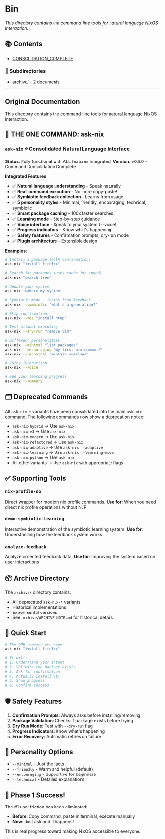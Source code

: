 # Bin

*This directory contains the command-line tools for natural language NixOS interaction.*

## 📚 Contents

- [CONSOLIDATION_COMPLETE](CONSOLIDATION_COMPLETE.md)

### 📁 Subdirectories

- [archive/](archive/) - 2 documents

---

## Original Documentation


This directory contains the command-line tools for natural language NixOS interaction.

## 🚀 THE ONE COMMAND: ask-nix

### `ask-nix` ⭐ Consolidated Natural Language Interface
**Status**: Fully functional with ALL features integrated!
**Version**: v0.8.0 - Command Consolidation Complete

**Integrated Features**:
- ✅ **Natural language understanding** - Speak naturally
- ✅ **Real command execution** - No more copy-paste!
- ✅ **Symbiotic feedback collection** - Learns from usage
- ✅ **5 personality styles** - Minimal, friendly, encouraging, technical, symbiotic
- ✅ **Smart package caching** - 100x faster searches
- ✅ **Learning mode** - Step-by-step guidance
- ✅ **Voice interface** - Speak to your system (--voice)
- ✅ **Progress indicators** - Know what's happening
- ✅ **Safety features** - Confirmation prompts, dry-run mode
- ✅ **Plugin architecture** - Extensible design

**Examples**:
```bash
# Install a package (with confirmation)
ask-nix "install firefox"

# Search for packages (uses cache for speed)
ask-nix "search tree"

# Update your system
ask-nix "update my system"

# Symbiotic mode - learns from feedback
ask-nix --symbiotic "what's a generation?"

# Skip confirmation
ask-nix --yes "install htop"

# Test without executing
ask-nix --dry-run "remove vim"

# Different personalities
ask-nix --minimal "list packages"
ask-nix --encouraging "my first nix command"
ask-nix --technical "explain overlays"

# Voice interaction
ask-nix --voice

# See your learning progress
ask-nix --summary
```

## 🗂️ Deprecated Commands

All `ask-nix-*` variants have been consolidated into the main `ask-nix` command.
The following commands now show a deprecation notice:

- `ask-nix-hybrid` → Use `ask-nix`
- `ask-nix-v3` → Use `ask-nix`
- `ask-nix-modern` → Use `ask-nix`
- `ask-nix-refactored` → Use `ask-nix`
- `ask-nix-adaptive` → Use `ask-nix --adaptive`
- `ask-nix-learning` → Use `ask-nix --learning-mode`
- `ask-nix-python` → Use `ask-nix`
- All other variants → Use `ask-nix` with appropriate flags

## ✅ Supporting Tools

### `nix-profile-do`
Direct wrapper for modern nix profile commands.
**Use for**: When you need direct nix profile operations without NLP

### `demo-symbiotic-learning`
Interactive demonstration of the symbiotic learning system.
**Use for**: Understanding how the feedback system works

### `analyze-feedback`
Analyze collected feedback data.
**Use for**: Improving the system based on user interactions

## 📦 Archive Directory

The `archive/` directory contains:
- All deprecated `ask-nix-*` variants
- Historical implementations
- Experimental versions
- See `archive/ARCHIVE_NOTE.md` for historical details

## 🎯 Quick Start

```bash
# The ONE command you need:
ask-nix "install firefox"

# It will:
# 1. Understand your intent
# 2. Validate the package exists
# 3. Ask for confirmation
# 4. Actually install it!
# 5. Show progress
# 6. Confirm success
```

## 🛡️ Safety Features

1. **Confirmation Prompts**: Always asks before installing/removing
2. **Package Validation**: Checks if package exists before trying
3. **Dry Run Mode**: Test with `--dry-run` flag
4. **Progress Indicators**: Know what's happening
5. **Error Recovery**: Automatic retries on failure

## 🎨 Personality Options

- `--minimal` - Just the facts
- `--friendly` - Warm and helpful (default)
- `--encouraging` - Supportive for beginners
- `--technical` - Detailed explanations

## 🚀 Phase 1 Success!

The #1 user friction has been eliminated:
- **Before**: Copy command, paste in terminal, execute manually
- **Now**: Just ask and it happens!

This is real progress toward making NixOS accessible to everyone.
